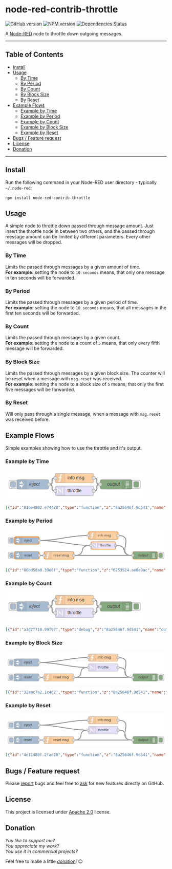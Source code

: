 node-red-contrib-throttle
=========================

[![GitHub version](https://badge.fury.io/gh/eisbehr-%2Fnode-red-throttle.svg)](http://github.com/eisbehr-/node-red-throttle)
[![NPM version](https://badge.fury.io/js/node-red-contrib-throttle.svg)](http://www.npmjs.org/package/node-red-contrib-throttle)
[![Dependencies Status](https://david-dm.org/eisbehr-/node-red-throttle/status.svg)](https://david-dm.org/eisbehr-/node-red-throttle)

A <a href="http://nodered.org" target="_new">Node-RED</a> node to throttle down outgoing messages.

---

## Table of Contents
* [Install](#install)
* [Usage](#usage)
  * [By Time](#by-time)
  * [By Period](#by-period)
  * [By Count](#by-count)
  * [By Block Size](#by-block-size)
  * [By Reset](#by-reset)
* [Example Flows](#example-flows)
  * [Example by Time](#example-by-time)
  * [Example by Period](#example-by-period)
  * [Example by Count](#example-by-count)
  * [Example by Block Size](#example-by-block-size)
  * [Example by Reset](#example-by-reset)
* [Bugs / Feature request](#bugs--feature-request)
* [License](#license)
* [Donation](#donation)

---

## Install

Run the following command in your Node-RED user directory - typically `~/.node-red`:

```
npm install node-red-contrib-throttle
```


## Usage

A simple node to throttle down passed through message amount.
Just insert the throttle node in between two others, and the passed through message amount can be limited by different parameters.
Every other messages will be dropped.


### By Time

Limits the passed through messages by a given amount of time.  
**For example:** setting the node to `10 seconds` means, that only one message in ten seconds will be forwarded.


### By Period

Limits the passed through messages by a given period of time.  
**For example:** setting the node to `10 seconds` means, that all messages in the first ten seconds will be forwarded.


### By Count

Limits the passed through messages by a given count.  
**For example:** setting the node to a count of `5` means, that only every fifth message will be forwarded.


### By Block Size

Limits the passed through messages by a given block size.
The counter will be reset when a message with `msg.reset` was received.  
**For example:** setting the node to a block size of `5` means, that only the first five messages will be forwarded.


### By Reset

Will only pass through a single message, when a message with `msg.reset` was received before.


## Example Flows

Simple examples showing how to use the throttle and it's output.


### Example by Time

![example1.png](./doc/example1.png)

```JSON
[{"id":"81be4802.e74478","type":"function","z":"8a25646f.9d541","name":"info msg","func":"msg.payload = \"injected\";\nreturn msg;","outputs":1,"noerr":0,"x":800,"y":60,"wires":[["789ee5ac.32e214"]]},{"id":"789ee5ac.32e214","type":"debug","z":"8a25646f.9d541","name":"output","active":true,"console":"false","complete":"payload","x":950,"y":80,"wires":[]},{"id":"99fbadf5.9b42e8","type":"throttle","z":"8a25646f.9d541","name":"","throttleType":"time","timeLimit":"3","timeLimitType":"seconds","countLimit":"3","blockSize":0,"locked":false,"x":800,"y":100,"wires":[["789ee5ac.32e214"]]},{"id":"681f30ee.8f3598","type":"inject","z":"8a25646f.9d541","name":"inject","topic":"","payload":"!!! PASSED THROUGH !!!","payloadType":"str","repeat":"","crontab":"","once":false,"x":650,"y":80,"wires":[["99fbadf5.9b42e8","81be4802.e74478"]]}]
```


### Example by Period

![example5.png](./doc/example5.png)

```JSON
[{"id":"86bd5da0.39e8f","type":"function","z":"6253524.ae0e9ac","name":"info msg","func":"msg.payload = \"injected\";\nreturn msg;","outputs":1,"noerr":0,"x":628.6666259765625,"y":231.99999237060547,"wires":[["da3ceb1e.ec5c88"]]},{"id":"da3ceb1e.ec5c88","type":"debug","z":"6253524.ae0e9ac","name":"output","active":true,"console":"false","complete":"payload","x":778.6666259765625,"y":251.99999237060547,"wires":[]},{"id":"ebe0512b.4e983","type":"throttle","z":"6253524.ae0e9ac","name":"","throttleType":"period","timeLimit":"3","timeLimitType":"seconds","periodLimit":"10","periodLimitType":"seconds","countLimit":"3","blockSize":0,"locked":false,"resend":false,"x":628.6666259765625,"y":271.99999237060547,"wires":[["da3ceb1e.ec5c88"]]},{"id":"e9805de7.44838","type":"inject","z":"6253524.ae0e9ac","name":"inject","topic":"","payload":"!!! PASSED THROUGH !!!","payloadType":"str","repeat":"","crontab":"","once":false,"x":478.6666259765625,"y":251.99999237060547,"wires":[["ebe0512b.4e983","86bd5da0.39e8f"]]}]
```


### Example by Count

![example2.png](./doc/example2.png)

```JSON
[{"id":"a3d7f710.99f97","type":"debug","z":"8a25646f.9d541","name":"output","active":true,"console":"false","complete":"payload","x":950,"y":200,"wires":[]},{"id":"e2c6599a.0b5c98","type":"function","z":"8a25646f.9d541","name":"info msg","func":"msg.payload = \"injected\";\nreturn msg;","outputs":1,"noerr":0,"x":800,"y":180,"wires":[["a3d7f710.99f97"]]},{"id":"8a2c177f.24e0c8","type":"throttle","z":"8a25646f.9d541","name":"","throttleType":"count","timeLimit":"10","timeLimitType":"seconds","countLimit":"3","blockSize":0,"locked":false,"x":800,"y":220,"wires":[["a3d7f710.99f97"]]},{"id":"836ebd21.ad25","type":"inject","z":"8a25646f.9d541","name":"inject","topic":"","payload":"!!! PASSED THROUGH !!!","payloadType":"str","repeat":"","crontab":"","once":false,"x":650,"y":200,"wires":[["8a2c177f.24e0c8","e2c6599a.0b5c98"]]}]
```


### Example by Block Size

![example3.png](./doc/example3.png)

```JSON
[{"id":"32aac7a2.1c4d2","type":"function","z":"8a25646f.9d541","name":"info msg","func":"msg.payload = \"injected\";\nreturn msg;","outputs":1,"noerr":0,"x":800,"y":300,"wires":[["cc05fc6b.4e2598"]]},{"id":"ad1cf860.9c085","type":"throttle","z":"8a25646f.9d541","name":"","throttleType":"block","timeLimit":"10","timeLimitType":"seconds","countLimit":"3","blockSize":"3","locked":false,"x":800,"y":340,"wires":[["cc05fc6b.4e2598"]]},{"id":"8925c66d.9381d8","type":"inject","z":"8a25646f.9d541","name":"inject","topic":"","payload":"!!! PASSED THROUGH !!!","payloadType":"str","repeat":"","crontab":"","once":false,"x":490,"y":320,"wires":[["ad1cf860.9c085","32aac7a2.1c4d2"]]},{"id":"8a84f4e3.491f18","type":"inject","z":"8a25646f.9d541","name":"reset","topic":"","payload":"reset","payloadType":"str","repeat":"","crontab":"","once":false,"x":490,"y":380,"wires":[["c83fa727.0f0b3"]]},{"id":"c83fa727.0f0b3","type":"function","z":"8a25646f.9d541","name":"reset msg","func":"msg.reset = true;\nreturn msg;","outputs":1,"noerr":0,"x":620,"y":380,"wires":[["ad1cf860.9c085","cc05fc6b.4e2598"]]},{"id":"cc05fc6b.4e2598","type":"debug","z":"8a25646f.9d541","name":"output","active":true,"console":"false","complete":"payload","x":970,"y":380,"wires":[]}]
```


### Example by Reset

![example4.png](./doc/example4.png)

```JSON
[{"id":"4e11480f.2fad28","type":"function","z":"8a25646f.9d541","name":"info msg","func":"msg.payload = \"injected\";\nreturn msg;","outputs":1,"noerr":0,"x":800,"y":460,"wires":[["c1d324bd.d2feb8"]]},{"id":"50915215.704714","type":"throttle","z":"8a25646f.9d541","name":"","throttleType":"reset","timeLimit":"10","timeLimitType":"seconds","countLimit":"3","blockSize":0,"locked":false,"x":800,"y":500,"wires":[["c1d324bd.d2feb8"]]},{"id":"4ba961e0.c018c8","type":"inject","z":"8a25646f.9d541","name":"inject","topic":"","payload":"!!! PASSED THROUGH !!!","payloadType":"str","repeat":"","crontab":"","once":false,"x":490,"y":480,"wires":[["50915215.704714","4e11480f.2fad28"]]},{"id":"f786e09d.1cdfa","type":"inject","z":"8a25646f.9d541","name":"reset","topic":"","payload":"reset","payloadType":"str","repeat":"","crontab":"","once":false,"x":490,"y":540,"wires":[["bbf770bd.df0768"]]},{"id":"bbf770bd.df0768","type":"function","z":"8a25646f.9d541","name":"reset msg","func":"msg.reset = true;\nreturn msg;","outputs":1,"noerr":0,"x":620,"y":540,"wires":[["50915215.704714","c1d324bd.d2feb8"]]},{"id":"c1d324bd.d2feb8","type":"debug","z":"8a25646f.9d541","name":"output","active":true,"console":"false","complete":"payload","x":970,"y":540,"wires":[]}]
```


## Bugs / Feature request
Please [report](http://github.com/eisbehr-/node-red-throttle/issues) bugs and feel free to [ask](http://github.com/eisbehr-/node-red-throttle/issues) for new features directly on GitHub.


## License
This project is licensed under [Apache 2.0](http://www.apache.org/licenses/LICENSE-2.0) license.


## Donation
_You like to support me?_  
_You appreciate my work?_  
_You use it in commercial projects?_  
  
Feel free to make a little [donation](https://www.paypal.com/cgi-bin/webscr?cmd=_s-xclick&hosted_button_id=FFL6VQJCUZMXC)! :wink:

